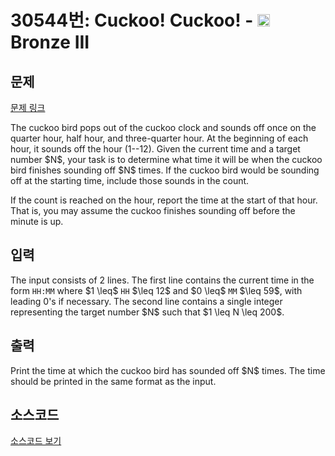 # 30544번: Cuckoo! Cuckoo! - <img src="https://static.solved.ac/tier_small/3.svg" style="height:20px" /> Bronze III

<!-- performance -->

<!-- 문제 제출 후 깃허브에 푸시를 했을 때 제출한 코드의 성능이 입력될 공간입니다.-->

<!-- end -->

## 문제

[문제 링크](https://boj.kr/30544)


<p>The cuckoo bird pops out of the cuckoo clock and sounds off once on the quarter hour, half hour, and three-quarter hour. At the beginning of each hour, it sounds off the hour (1--12). Given the current time and a target number $N$, your task is to determine what time it will be when the cuckoo bird finishes sounding off $N$ times. If the cuckoo bird would be sounding off at the starting time, include those sounds in the count.</p>

<p>If the count is reached on the hour, report the time at the start of that hour. That is, you may assume the cuckoo finishes sounding off before the minute is up.</p>



## 입력


<p>The input consists of 2 lines. The first line contains the current time in the form <code>HH:MM</code> where $1 \leq$ <code>HH</code> $\leq 12$ and $0 \leq$ <code>MM</code> $\leq 59$, with leading 0's if necessary. The second line contains a single integer representing the target number $N$ such that $1 \leq N \leq 200$.</p>



## 출력


<p>Print the time at which the cuckoo bird has sounded off $N$ times. The time should be printed in the same format as the input.</p>



## 소스코드

[소스코드 보기](Cuckoo!%20Cuckoo!.cpp)